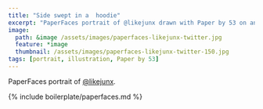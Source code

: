 ```yaml
---
title: "Side swept in a  hoodie"
excerpt: "PaperFaces portrait of @likejunx drawn with Paper by 53 on an iPad."
image: 
  path: &image /assets/images/paperfaces-likejunx-twitter.jpg 
  feature: *image
  thumbnail: /assets/images/paperfaces-likejunx-twitter-150.jpg
tags: [portrait, illustration, Paper by 53]
---
```


PaperFaces portrait of [@likejunx](http://twitter.com/likejunx).

{% include boilerplate/paperfaces.md %}
